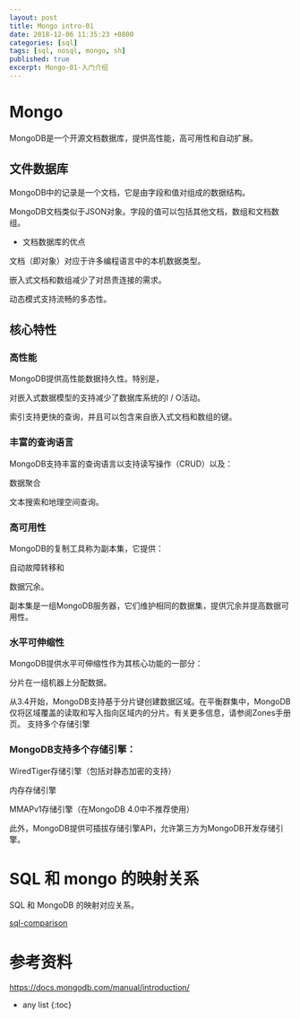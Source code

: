 ```yaml
---
layout: post
title: Mongo intro-01
date: 2018-12-06 11:35:23 +0800
categories: [sql]
tags: [sql, nosql, mongo, sh]
published: true
excerpt: Mongo-01-入门介绍
---
```


# Mongo

MongoDB是一个开源文档数据库，提供高性能，高可用性和自动扩展。

## 文件数据库

MongoDB中的记录是一个文档，它是由字段和值对组成的数据结构。 

MongoDB文档类似于JSON对象。字段的值可以包括其他文档，数组和文档数组。

- 文档数据库的优点

文档（即对象）对应于许多编程语言中的本机数据类型。

嵌入式文档和数组减少了对昂贵连接的需求。

动态模式支持流畅的多态性。

## 核心特性

### 高性能

MongoDB提供高性能数据持久性。特别是，

对嵌入式数据模型的支持减少了数据库系统的I / O活动。

索引支持更快的查询，并且可以包含来自嵌入式文档和数组的键。

### 丰富的查询语言

MongoDB支持丰富的查询语言以支持读写操作（CRUD）以及：

数据聚合

文本搜索和地理空间查询。

### 高可用性

MongoDB的复制工具称为副本集，它提供：

自动故障转移和

数据冗余。

副本集是一组MongoDB服务器，它们维护相同的数据集，提供冗余并提高数据可用性。

### 水平可伸缩性

MongoDB提供水平可伸缩性作为其核心功能的一部分：

分片在一组机器上分配数据。

从3.4开始，MongoDB支持基于分片键创建数据区域。在平衡群集中，MongoDB仅将区域覆盖的读取和写入指向区域内的分片。有关更多信息，请参阅Zones手册页。
支持多个存储引擎

### MongoDB支持多个存储引擎：

WiredTiger存储引擎（包括对静态加密的支持）

内存存储引擎

MMAPv1存储引擎（在MongoDB 4.0中不推荐使用）

此外，MongoDB提供可插拔存储引擎API，允许第三方为MongoDB开发存储引擎。

# SQL 和 mongo 的映射关系

SQL 和 MongoDB 的映射对应关系。

[sql-comparison](https://docs.mongodb.com/manual/reference/sql-comparison/)

# 参考资料

https://docs.mongodb.com/manual/introduction/

* any list
{:toc}